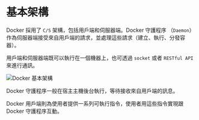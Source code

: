 # 基本架構

Docker 採用了 `C/S` 架構，包括用戶端和伺服器端。Docker 守護程序 （`Daemon`）作為伺服器端接受來自用戶端的請求，並處理這些請求（建立、執行、分發容器）。

用戶端和伺服器端既可以執行在一個機器上，也可透過 `socket` 或者 `RESTful API` 來進行通訊。

![Docker 基本架構](./_images/docker_arch.png)

Docker 守護程序一般在宿主主機後台執行，等待接收來自用戶端的訊息。

Docker 用戶端則為使用者提供一系列可執行指令，使用者用這些指令實現跟 Docker 守護程序互動。
